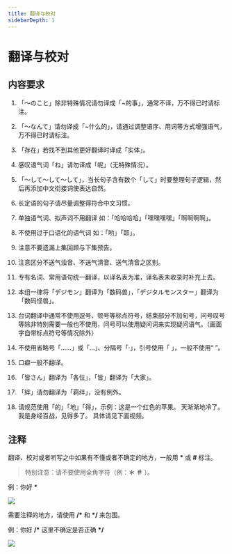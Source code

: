 ```yaml
---
title: 翻译与校对
sidebarDepth: 1
---
```


# 翻译与校对

## 内容要求

1. 「～のこと」除非特殊情况请勿译成「~的事」，通常不译，万不得已时请标注。

2. 「～なんて」请勿译成「~什么的」，请通过调整语序、用词等方式增强语气，万不得已时请标注。

3. 「存在」若找不到其他更好翻译时译成「实体」。

4. 感叹语气词「ね」请勿译成「呢」（无特殊情况）。

5. 「～して～して～して」，当长句子含有数个「して」时要整理句子逻辑，然后再添加中文衔接词使表达自然。

6. 长定语的句子请尽量调整得符合中文习惯。

7. 单独语气词、拟声词不用翻译  如：「哈哈哈哈」「嘿嘿嘿嘿」「啊啊啊啊」。

8. 不使用过于口语化的语气词  如：「哟」「耶」。

9. 注意不要遗漏上集回顾与下集预告。

10. 注意区分不送气浊音、不送气清音、送气清音之区别。

11. 专有名词、常用语句统一翻译，以译名表为准，译名表未收录时补充上去。

12. 本组一律将「デジモン」翻译为「数码兽」，「デジタルモンスター」翻译为「数码怪兽」。

13. 台词翻译中通常不使用逗号、顿号等标点符号，结束部分不加句号，问号叹号等除非特别需要一般也不使用，问号可以使用疑问词来实现疑问语气。（画面字自带标点符号等情况除外）

14. 不使用省略号「……」或「...」、分隔号「·」，引号使用「 」，一般不使用“ ”。

15. 口癖一般不翻译。

16. 「皆さん」翻译为「各位」，「皆」翻译为「大家」。

17. 「絆」请勿翻译为「羁绊」，没有例外。

18. 请规范使用「的」「地」「得」，示例：这是一个红色的苹果。 天渐渐地冷了。 我是身经百战，见得多了。 具体请见下面视频。

<d-player 
    :options="{
        video: {
            url: 'https://bos.nj.bpc.baidu.com/tieba-movideo/19410645_b33cd974511b0f5004962113e1550511_2ee4b9ef09fa.mp4',
            pic: 'https://static.tamersunion.net/wp-content/uploads/2020072617501412.jpg'
        },
        autoplay: false,
        danmaku: {
            user: 'tamers',
            id: 'A76878382B7DA6EEFF60D592D772D27D',
            bottom: '30%',
            api: 'https://danmaku.tamersunion.net/api/danmu/dplayer/'
        }
    }"
/>

## 注释
翻译、校对或者听写之中如果有不懂或者不确定的地方，一般用 **\*** 或 **#** 标注。
> 特别注意：请不要使用全角字符（例：**＊** **＃** ）。

例：你好 **\***

![](https://static.tamersunion.net/wp-content/uploads/2019031119510976.png)

需要注释的地方，请使用 **/\*** 和 **\*/** 来包围。

例：你好  **/\*** 这里不确定是否正确 **\*/**

![](https://static.tamersunion.net/wp-content/uploads/2019031119511339.png)
